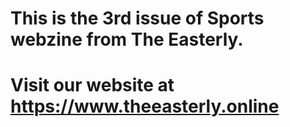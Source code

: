# This is the 3rd issue of Sports webzine from The Easterly. 
# Visit our website at https://www.theeasterly.online 
